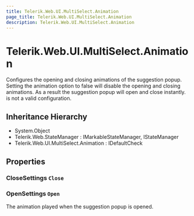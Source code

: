 ```yaml
---
title: Telerik.Web.UI.MultiSelect.Animation
page_title: Telerik.Web.UI.MultiSelect.Animation
description: Telerik.Web.UI.MultiSelect.Animation
---
```


# Telerik.Web.UI.MultiSelect.Animation

Configures the opening and closing animations of the suggestion popup. Setting the animation option to false will disable the opening and closing animations. As a result the suggestion popup will open and close instantly. is not a valid configuration.

## Inheritance Hierarchy

* System.Object
* Telerik.Web.StateManager : IMarkableStateManager, IStateManager
* Telerik.Web.UI.MultiSelect.Animation : IDefaultCheck

## Properties

###  CloseSettings `Close`

###  OpenSettings `Open`

The animation played when the suggestion popup is opened.

